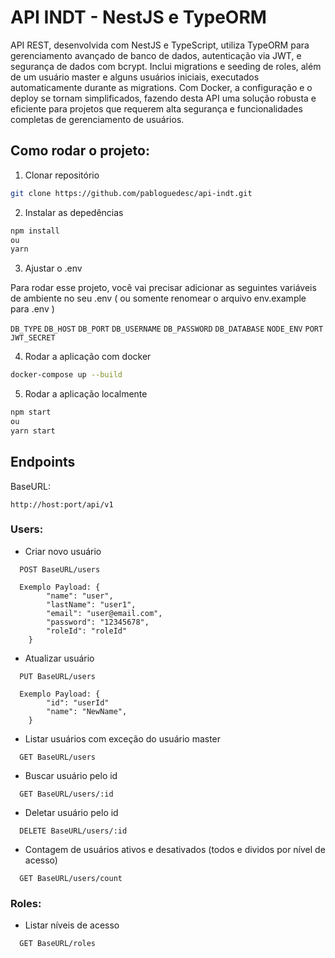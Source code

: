 # API INDT - NestJS e TypeORM

API REST, desenvolvida com NestJS e TypeScript, utiliza TypeORM para gerenciamento avançado de banco de dados, autenticação via JWT, e segurança de dados com bcrypt. Inclui migrations e seeding de roles, além de um usuário master e alguns usuários iniciais, executados automaticamente durante as migrations. Com Docker, a configuração e o deploy se tornam simplificados, fazendo desta API uma solução robusta e eficiente para projetos que requerem alta segurança e funcionalidades completas de gerenciamento de usuários.

## Como rodar o projeto:

1. Clonar repositório

```bash
git clone https://github.com/pabloguedesc/api-indt.git
```

2. Instalar as depedências

```bash
npm install
ou
yarn
```

3. Ajustar o .env

Para rodar esse projeto, você vai precisar adicionar as seguintes variáveis de ambiente no seu .env ( ou somente renomear o arquivo env.example para .env )

`DB_TYPE`
`DB_HOST`
`DB_PORT`
`DB_USERNAME`
`DB_PASSWORD`
`DB_DATABASE`
`NODE_ENV`
`PORT`
`JWT_SECRET`

4. Rodar a aplicação com docker

```bash
docker-compose up --build
```

5. Rodar a aplicação localmente

```bash
npm start
ou
yarn start
```

## Endpoints

BaseURL:

`http://host:port/api/v1`

### Users:

- Criar novo usuário

```http
  POST BaseURL/users

  Exemplo Payload: {
        "name": "user",
        "lastName": "user1",
        "email": "user@email.com",
        "password": "12345678",
        "roleId": "roleId"
    }
```

- Atualizar usuário

```http
  PUT BaseURL/users

  Exemplo Payload: {
        "id": "userId"
        "name": "NewName",
    }
```

- Listar usuários com exceção do usuário master

```http
  GET BaseURL/users
```

- Buscar usuário pelo id

```http
  GET BaseURL/users/:id
```

- Deletar usuário pelo id

```http
  DELETE BaseURL/users/:id
```

- Contagem de usuários ativos e desativados (todos e dividos por nível de acesso)

```http
  GET BaseURL/users/count
```

### Roles:

- Listar níveis de acesso

```http
  GET BaseURL/roles
```
